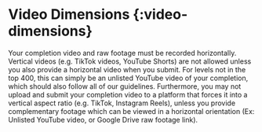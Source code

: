 # Video Dimensions {:video-dimensions}
Your completion video and raw footage must be recorded horizontally. Vertical videos (e.g. TikTok videos, YouTube Shorts) are not allowed unless you also provide a horizontal video when you submit. For levels not in the top 400, this can simply be an unlisted YouTube video of your completion, which should also follow all of our guidelines. Furthermore, you may not upload and submit your completion video to a platform that forces it into a vertical aspect ratio (e.g. TikTok, Instagram Reels), unless you provide complementary footage which can be viewed in a horizontal orientation (Ex: Unlisted YouTube video, or Google Drive raw footage link).
